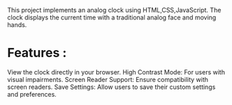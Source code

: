 This project implements an analog clock using HTML,CSS,JavaScript.
The clock displays the current time with a traditional analog face and moving hands.

# Features :
 View the clock directly in your browser.
 High Contrast Mode: For users with visual impairments.
 Screen Reader Support: Ensure compatibility with screen readers.
 Save Settings: Allow users to save their custom settings and preferences.
